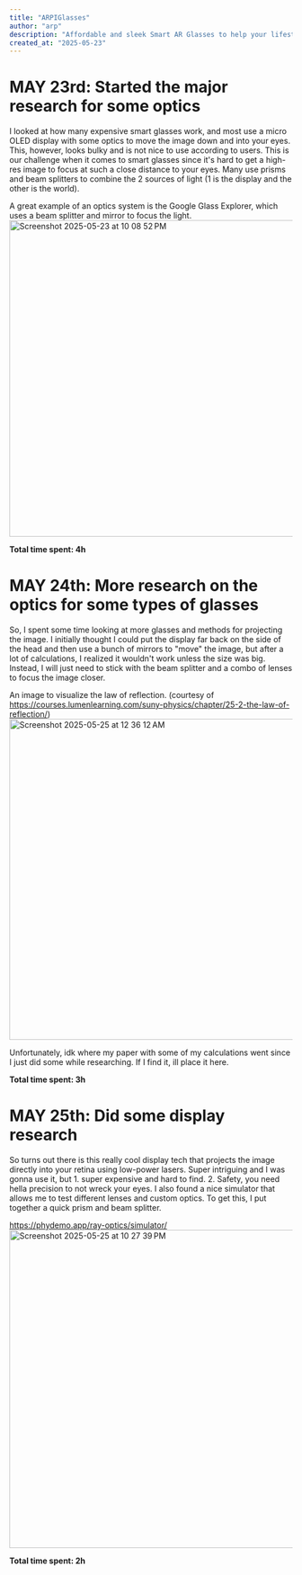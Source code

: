 ```yaml
---
title: "ARPIGlasses"
author: "arp"
description: "Affordable and sleek Smart AR Glasses to help your lifestyle"
created_at: "2025-05-23"
---
```



# MAY 23rd: Started the major research for some optics

I looked at how many expensive smart glasses work, and most use a micro OLED display with some optics to move the image down and into your eyes. This, however, looks bulky and is not nice to use according to users. This is our challenge when it comes to smart glasses since it's hard to get a high-res image to focus at such a close distance to your eyes. Many use prisms and beam splitters to combine the 2 sources of light (1 is the display and the other is the world).

A great example of an optics system is the Google Glass Explorer, which uses a beam splitter and mirror to focus the light.
<img width="563" alt="Screenshot 2025-05-23 at 10 08 52 PM" src="https://github.com/user-attachments/assets/a083e56a-e7a4-4376-aa7e-06108bcde340" />

**Total time spent: 4h**

# MAY 24th: More research on the optics for some types of glasses

So, I spent some time looking at more glasses and methods for projecting the image. I initially thought I could put the display far back on the side of the head and then use a bunch of mirrors to "move" the image, but after a lot of calculations, I realized it wouldn't work unless the size was big. Instead, I will just need to stick with the beam splitter and a  combo of lenses to focus the image closer.

An image to visualize the law of reflection. (courtesy of https://courses.lumenlearning.com/suny-physics/chapter/25-2-the-law-of-reflection/)
<img width="571" alt="Screenshot 2025-05-25 at 12 36 12 AM" src="https://github.com/user-attachments/assets/5521a7ed-f70f-4ce0-8019-eef70ea63e25" />

Unfortunately, idk where my paper with some of my calculations went since I just did some while researching. If I find it, ill place it here.

**Total time spent: 3h**

# MAY 25th: Did some display research

So turns out there is this really cool display tech that projects the image directly into your retina using low-power lasers. Super intriguing and I was gonna use it, but 1. super expensive and hard to find. 2. Safety, you need hella precision to not wreck your eyes.
I also found a nice simulator that allows me to test different lenses and custom optics. To get this, I put together a quick prism and beam splitter.

https://phydemo.app/ray-optics/simulator/
<img width="566" alt="Screenshot 2025-05-25 at 10 27 39 PM" src="https://github.com/user-attachments/assets/e305404b-c046-46ca-82e4-b8c9de7e55bf" />


**Total time spent: 2h**

